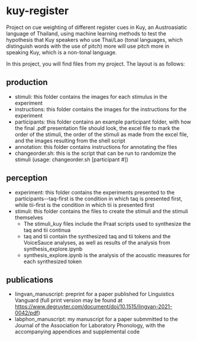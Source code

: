# kuy-register
Project on cue weighting of different register cues in Kuy, an Austroasiatic language of Thailand, using machine learning methods to test the hypothesis that Kuy speakers who use Thai/Lao (tonal languages, which distinguish words with the use of pitch) more will use pitch more in speaking Kuy, which is a non-tonal language.

In this project, you will find files from my project. The layout is as follows:

## production

- stimuli: this folder contains the images for each stimulus in the experiment
- instructions: this folder contains the images for the instructions for the experiment
- participants: this folder contains an example participant folder, with how the final .pdf presentation file should look, the excel file to mark the order of the stimuli, the order of the stimuli as made from the excel file, and the images resulting from the shell script
- annotation: this folder contains instructions for annotating the files
- changeorder.sh: this is the script that can be run to randomize the stimuli (usage: changeorder.sh [participant #])

## perception

- experiment: this folder contains the experiments presented to the participants--taq-first is the condition in which taq is presented first, while tii-first is the condition in which tii is presented first
- stimuli: this folder contains the files to create the stimuli and the stimuli themselves
  - The stimuli_kuy files include the Praat scripts used to synthesize the taq and tii continua
  - taq and tii contain the synthesized taq and tii tokens and the VoiceSauce analyses, as well as results of the analysis from synthesis_explore.ipynb
  - synthesis_explore.ipynb is the analysis of the acoustic measures for each synthesized token

## publications 
- lingvan_manuscript: preprint for a paper published for Linguistics Vanguard (full print version may be found at https://www.degruyter.com/document/doi/10.1515/lingvan-2021-0042/pdf)
- labphon_manuscript: my manuscript for a paper submmitted to the Journal of the Association for Laboratory Phonology, with the accompanying appendices and supplemental code
